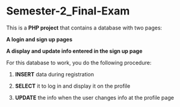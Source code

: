 # Semester-2_Final-Exam
This is a **PHP project** that contains a database with two pages:

**A login and sign up pages**

**A display and update info entered in the sign up page**

For this database to work, you do the following procedure:

1. **INSERT** data during registration

2. **SELECT** it to log in and display it on the profile

3. **UPDATE** the info when the user changes info at the profile page

